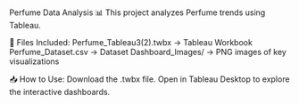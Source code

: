 Perfume Data Analysis 📊
This project analyzes Perfume trends using Tableau.


📂 Files Included:
Perfume_Tableau3(2).twbx → Tableau Workbook
Perfume_Dataset.csv → Dataset
Dashboard_Images/ → PNG images of key visualizations

📥 How to Use:
Download the .twbx file.
Open in Tableau Desktop to explore the interactive dashboards.

